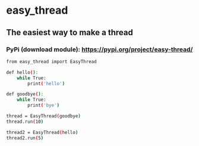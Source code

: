 # easy_thread
## The easiest way to make a thread

### PyPi (download module): https://pypi.org/project/easy-thread/



```sh
from easy_thread import EasyThread

def hello():
	while True:
		print('hello')

def goodbye():
	while True:
		print('bye')

thread = EasyThread(goodbye)
thread.run(10)

thread2 = EasyThread(hello)
thread2.run(5)
```

